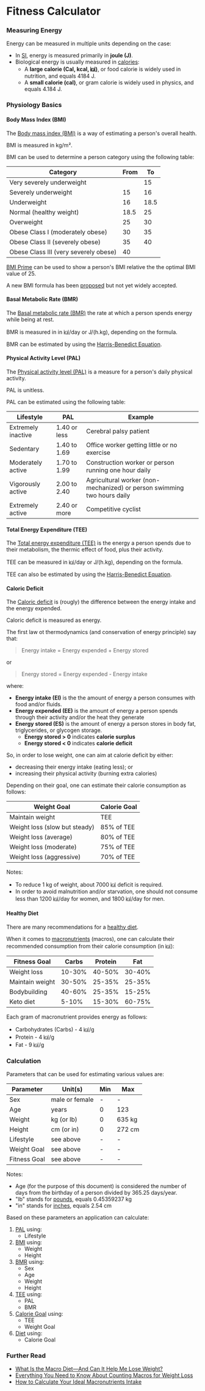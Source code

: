 # Fitness Calculator

### Measuring Energy

Energy can be measured in multiple units depending on the case:

- In [SI](https://en.wikipedia.org/wiki/International_System_of_Units), energy is measured primarily in **joule (J)**.
- Biological energy is usually measured in [calories](https://en.wikipedia.org/wiki/Calorie):
  - A **large calorie (Cal, kcal, ㎉)**, or food calorie is widely used in nutrition, and equals 4184 J.
  - A **small calorie (cal)**, or gram calorie is widely used in physics, and equals 4.184 J.

### Physiology Basics

#### Body Mass Index (BMI)

The [Body mass index (BMI)](https://en.wikipedia.org/wiki/Body_mass_index) is a way of estimating a person's overall health.

BMI is measured in kg/m².

BMI can be used to determine a person category using the following table:

  | Category                              | From | To   |
  | ------------------------------------- | ---- | ---- |
  | Very severely underweight             |      | 15   |
  | Severely underweight                  | 15   | 16   |
  | Underweight                           | 16   | 18.5 |
  | Normal (healthy weight)               | 18.5 | 25   |
  | Overweight                            | 25   | 30   |
  | Obese Class I (moderately obese)      | 30   | 35   |
  | Obese Class II (severely obese)       | 35   | 40   |
  | Obese Class III (very severely obese) | 40   |      |

[BMI Prime](https://en.wikipedia.org/wiki/Body_mass_index#BMI_prime) can be used to show a person's BMI relative the the optimal BMI value of 25.

A new BMI formula has been [proposed](https://en.wikipedia.org/wiki/Body_mass_index#Proposed_New_BMI) but not yet widely accepted.

#### Basal Metabolic Rate (BMR)

The [Basal metabolic rate (BMR)](https://en.wikipedia.org/wiki/Basal_metabolic_rate) the rate at which a person spends energy while being at rest.

BMR is measured in in ㎉/day or J/(h.kg), depending on the formula.

BMR can be estimated by using the [Harris-Benedict Equation](https://en.wikipedia.org/wiki/Harris%E2%80%93Benedict_equation).

#### Physical Activity Level (PAL)

The [Physical activity level (PAL)](https://en.wikipedia.org/wiki/Physical_activity_level) is a measure for a person's daily physical activity.

PAL is unitless.

PAL can be estimated using the following table:

  | Lifestyle                   | PAL          | Example
  | --------------------------- | ------------ | -------
  | Extremely inactive          | 1.40 or less | Cerebral palsy patient
  | Sedentary                   | 1.40 to 1.69 | Office worker getting little or no exercise
  | Moderately active           | 1.70 to 1.99 | Construction worker or person running one hour daily
  | Vigorously active           | 2.00 to 2.40 | Agricultural worker (non-mechanized) or person swimming two hours daily
  | Extremely active            | 2.40 or more | Competitive cyclist

#### Total Energy Expenditure (TEE)

The [Total energy expenditure (TEE)](https://en.wikipedia.org/wiki/Energy_homeostasis#Expenditure) is the energy a person spends due to their metabolism, the thermic effect of food, plus their activity.

TEE can be measured in ㎉/day or J/(h.kg), depending on the formula.

TEE can also be estimated by using the [Harris-Benedict Equation](https://en.wikipedia.org/wiki/Harris%E2%80%93Benedict_equation).

#### Caloric Deficit

The [Caloric deficit](https://en.wikipedia.org/wiki/Caloric_deficit) is (rougly) the difference between the energy intake and the energy expended.

Caloric deficit is measured as energy.

The first law ot thermodynamics (and conservation of energy principle) say that:

  > Energy intake = Energy expended + Energy stored

  or

  > Energy stored = Energy expended - Energy intake

  where:

  - **Energy intake (EI)** is the the amount of energy a person consumes with food and/or fluids.
  - **Energy expended (EE)** is the amount of energy a person spends through their activity and/or the heat they generate
  - **Energy stored (ES)** is the amount of energy a person stores in body fat, triglycerides, or glycogen storage.
    - **Energy stored > 0** indicates **calorie surplus**
    - **Energy stored < 0** indicates **calorie deficit**

So, in order to lose weight, one can aim at calorie deficit by either:

- decreasing their energy intake (eating less); or
- increasing their physical activity (burning extra calories)

Depending on their goal, one can estimate their calorie consumption as follows:

| Weight Goal                   | Calorie Goal |
| ----------------------------- | ------------ |
| Maintain weight               | TEE          |
| Weight loss (slow but steady) | 85% of TEE   |
| Weight loss (average)         | 80% of TEE   |
| Weight loss (moderate)        | 75% of TEE   |
| Weight loss (aggressive)      | 70% of TEE   |

Notes:

- To reduce 1 kg of weight, about 7000 ㎉ deficit is required.
- In order to avoid malnutrition and/or starvation, one should not consume less than 1200 ㎉/day for women, and 1800 ㎉/day for men.

#### Healthy Diet

There are many recommendations for a [healthy diet](https://en.wikipedia.org/wiki/Healthy_diet).

When it comes to [macronutrients](https://en.wikipedia.org/wiki/Nutrient#Macronutrients) (macros), one can calculate their recommended consumption from their calorie consumption (in ㎉):

| Fitness Goal    | Carbs  | Protein | Fat    |
| --------------- | ------ | ------- | ------ |
| Weight loss     | 10-30% | 40-50%  | 30-40% |
| Maintain weight | 30-50% | 25-35%  | 25-35% |
| Bodybuilding    | 40-60% | 25-35%  | 15-25% |
| Keto diet       | 5-10%  | 15-30%  | 60-75% |

Each gram of macronutrient provides energy as follows:

- Carbohydrates (Carbs) - 4 ㎉/g
- Protein - 4 ㎉/g
- Fat - 9 ㎉/g

### Calculation

Parameters that can be used for estimating various values are:

| Parameter    | Unit(s)        | Min | Max    |
| ------------ | -------------- | --- | ------ |
| Sex          | male or female | -   | -      |
| Age          | years          | 0   | 123    |
| Weight       | kg (or lb)     | 0   | 635 kg |
| Height       | cm (or in)     | 0   | 272 cm |
| Lifestyle    | see above      | -   | -      |
| Weight Goal  | see above      | -   | -      |
| Fitness Goal | see above      | -   | -      |

Notes:

- Age (for the purpose of this document) is considered the number of days from the birthday of a person divided by 365.25 days/year.
- "lb" stands for [pounds](https://en.wikipedia.org/wiki/Pound_(mass)), equals 0.45359237 kg
- "in" stands for [inches](https://en.wikipedia.org/wiki/Inch), equals 2.54 cm

Based on these parameters an application can calculate:

1. [PAL](#physical-activity-level-pal) using:
   - Lifestyle
2. [BMI](#body-mass-index-bmi) using:
   - Weight
   - Height
3. [BMR](#basal-metabolic-rate-bmr) using:
   - Sex
   - Age
   - Weight
   - Height
4. [TEE](#total-energy-expenditure-tee) using:
   - PAL
   - BMR
5. [Calorie Goal](#calorie-deficit) using:
   - TEE
   - Weight Goal
6. [Diet](#healthy-diet) using:
   - Calorie Goal

### Further Read

- [What Is the Macro Diet—And Can It Help Me Lose Weight?](https://www.cookinglight.com/eating-smart/macro-diet-counting-macros-weight-loss-better-nutrition)
- [Everything You Need to Know About Counting Macros for Weight Loss
](https://www.menshealth.com/weight-loss/a19540439/how-to-count-macronutrients-iifym-eating-plan/)
- [How to Calculate Your Ideal Macronutrients Intake](https://shapescale.com/blog/health/nutrition/calculate-macronutrient-ratio/)

